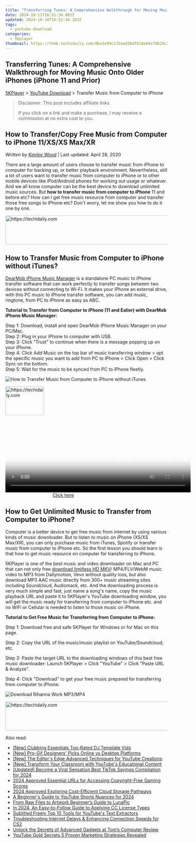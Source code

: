 ```yaml
---
title: "Transferring Tunes: A Comprehensive Walkthrough for Moving Music Onto Older iPhones (iPhone 11 and Prior)"
date: 2024-10-11T16:51:34.081Z
updated: 2024-10-18T16:52:44.283Z
tags:
  - youtube-download
categories:
  - 5kplayer
thumbnail: https://thmb.techidaily.com/0be1e99c17baad20df818e64c74b29c212a06e76be2a092d41b1fc888150e8a5.jpeg
---
```


## Transferring Tunes: A Comprehensive Walkthrough for Moving Music Onto Older iPhones (iPhone 11 and Prior)

[5KPlayer](https://tools.techidaily.com/5kplayer/products/) \> [YouTube Download](https://tools.techidaily.com/5kplayer/youtube-download/) \> Transfer Music from Computer to iPhone 

>  Disclaimer: This post includes affiliate links
>
>  If you click on a link and make a purchase, I may receive a commission at no extra cost to you.
>

## How to Transfer/Copy Free Music from Computer to iPhone 11/XS/XS Max/XR

 _Written by [Kaylee Wood](https://www.quora.com/profile/Amanda-Hu-21)_ | Last updated: April 28, 2020 

There are a large amount of users choose to transfer music from iPhone to computer for backing up, or better playback environment. Nevertheless, still a lot of users want to transfer music from computer to iPhone or to other mobile devices like iPod/Android phones for working out usage or whatever. And we all know computer can be the best device to download unlimited music sources. But **how to transfer music from computer to iPhone** 11 and before etc? How can I get free music resource from computer and transfer those free songs to iPhone etc? Don't worry, let me show you how to do it one by one. 

<!-- affiliate ads begin -->
<a href="https://aligracehair.sjv.io/c/5597632/2135375/19272" target="_top" id="2135375">
  <img src="//a.impactradius-go.com/display-ad/19272-2135375" border="0" alt="https://techidaily.com" width="728" height="90"/>
</a>
<img height="0" width="0" src="https://aligracehair.sjv.io/i/5597632/2135375/19272" style="position:absolute;visibility:hidden;" border="0" />
<!-- affiliate ads end -->

## How to Transfer Music from Computer to iPhone without iTunes?

[DearMob iPhone Music Manager](https://tools.techidaily.com/5kplayer/iphone-manager/) is a standalone PC music to iPhone transfer software that can work perfectly to transfer songs between two devices without connecting to Wi-Fi. It makes your iPhone an external drive, with this PC music to iPhone transfer software, you can add music, ringtone, from PC to iPhone as easy as ABC. 

**Tutorial to Transfer from Computer to iPhone (11 and Ealier) with DearMob iPhone Music Manager:**

Step 1: Download, install and open DearMob iPhone Music Manager on your PC/Mac.   
Step 2: Plug in your iPhone to computer with USB.  
Step 3: Click "Trust" to continue when there is a message popping up on your iPhone.  
Step 4: Click Add Music on the top bar of music transferring window > opt the specific music you want to add from PC to iPhone > Click Open > Click Sync on the bottom.  
Step 5: Wait for the music to be synced from PC to iPhone fleetly. 

![How to Transfer Music from Computer to iPhone without iTunes](https://www.5kplayer.com/youtube-download/../iphone-manager/seoimg/copy-music-from-iphone-to-mac.png) 

<!-- affiliate ads begin -->
<a href="https://bluettieu.pxf.io/c/5597632/2141680/17091" target="_top" id="2141680">
  <img src="//a.impactradius-go.com/display-ad/17091-2141680" border="0" alt="https://techidaily.com" width="120" height="90"/>
</a>
<img height="0" width="0" src="https://bluettieu.pxf.io/i/5597632/2141680/17091" style="position:absolute;visibility:hidden;" border="0" />
<!-- affiliate ads end -->

<!-- affiliate ads begin -->
<span id="1982462">
					<video width="576" height="240" style="cursor:pointer"
           poster="//a.impactradius-go.com/display-clicktoplayimage/1982462.png"
           onclick="if(!this.playClicked){this.play();this.setAttribute('controls',true);this.playClicked=true;}">
	   <source src="//a.impactradius-go.com/display-ad/22993-1982462">
	   <img src="//a.impactradius-go.com/display-clicktoplayimage/1982462.png" style="border: none; height: 100%; width: 100%; object-fit: contain">
	</video>
	<div style="width:360px;text-align:center"><a href="javascript:window.open(decodeURIComponent('https%3A%2F%2Fhomestyler.sjv.io%2Fc%2F5597632%2F1982462%2F22993'), '_blank');void(0);">Click here</a></div>
</span>
<img height="0" width="0" src="https://imp.pxf.io/i/5597632/1982462/22993" style="position:absolute;visibility:hidden;" border="0" />
<!-- affiliate ads end -->

##  How to Get Unlimited Music to Transfer from Computer to iPhone?

Computer is a better device to get free music from internet by using various kinds of music downloader. But to listen to music on iPhone (XS/XS Max/XR), you can only purchase music from iTunes, Spotify or transfer music from computer to iPhone etc. So the first lesson you should learn is that how to get music resource on computer for transferring to iPhone. 

5KPlayer is one of the best music and video downloader on Mac and PC that can not only free [download limitless HD MKV](https://tools.techidaily.com/5kplayer/youtube-download/)/ MP4/FLV/WebM music video to MP3 from Dailymotion, Vevo without quality loss, but also download MP3 AAC music directly from 300+ music streaming sites including Soundcloud, Audiomack, etc. And the downloading process is very much simple and fast, just name a song's name, copy the music playback URL and paste it to 5KPlayer's YouTube downloading window, you will get the music ready for transferring from computer to iPhone etc. and no WiFi or Cellular is needed to listen to those music on iPhone. 

**Tutorial to Get Free Music for Transferring from Computer to iPhone:**

Step 1: Download free and safe 5KPlayer for Windows or for Mac on this page. 

Step 2: Copy the URL of the music/music playlist on YouTube/Soundcloud, etc. 

Step 3: Paste the target URL to the downloading windows of this best free music downloader: Launch 5KPlayer > Click "YouTube" > Click "Paste URL & Analyze". 

Step 4: Click "Download" to get your free music prepared for transferring from computer to iPhone.

![Download Rihanna Work MP3/MP4](https://www.5kplayer.com/youtube-download/img/rihanna-work-downloads.jpg)

<!-- affiliate ads begin -->
<a href="https://aligracehair.sjv.io/c/5597632/2087239/19272" target="_top" id="2087239">
  <img src="//a.impactradius-go.com/display-ad/19272-2087239" border="0" alt="https://techidaily.com" width="728" height="90"/>
</a>
<img height="0" width="0" src="https://aligracehair.sjv.io/i/5597632/2087239/19272" style="position:absolute;visibility:hidden;" border="0" />
<!-- affiliate ads end -->

<ins class="adsbygoogle"
     style="display:block"
     data-ad-format="autorelaxed"
     data-ad-client="ca-pub-7571918770474297"
     data-ad-slot="1223367746"></ins>

<ins class="adsbygoogle"
     style="display:block"
     data-ad-client="ca-pub-7571918770474297"
     data-ad-slot="8358498916"
     data-ad-format="auto"
     data-full-width-responsive="true"></ins>

<span class="atpl-alsoreadstyle">Also read:</span>
<div><ul>
<li><a href="https://youtube-video-recordings.techidaily.com/new-clubbing-essentials-top-rated-dj-template-vids/"><u>[New] Clubbing Essentials Top-Rated DJ Template Vids</u></a></li>
<li><a href="https://youtube-lab.techidaily.com/ro-gif-designers-picks-online-vs-desktop-platforms/"><u>[New] Pro-Gif Designers' Picks Online vs Desktop Platforms</u></a></li>
<li><a href="https://facebook-record-videos.techidaily.com/new-the-editors-edge-advanced-techniques-for-youtube-creations/"><u>[New] The Editor's Edge Advanced Techniques for YouTube Creations</u></a></li>
<li><a href="https://facebook-video-footage.techidaily.com/new-transform-your-classroom-with-youtubes-educational-content/"><u>[New] Transform Your Classroom with YouTube's Educational Content</u></a></li>
<li><a href="https://tiktok-videos.techidaily.com/updated-become-a-viral-sensation-best-tiktok-sayings-compilation-for-2024/"><u>[Updated] Become a Viral Sensation Best TikTok Sayings Compilation for 2024</u></a></li>
<li><a href="https://fox-glue.techidaily.com/2024-approved-essential-urls-for-accessing-copyright-free-gaming-scores/"><u>2024 Approved Essential URLs for Accessing Copyright-Free Gaming Scores</u></a></li>
<li><a href="https://fox-blue.techidaily.com/2024-approved-exploring-cost-efficient-cloud-storage-pathways/"><u>2024 Approved Exploring Cost-Efficient Cloud Storage Pathways</u></a></li>
<li><a href="https://youtube-video-recordings.techidaily.com/a-beginners-guide-to-youtube-shorts-nuances-for-2024/"><u>A Beginner's Guide to YouTube Shorts Nuances for 2024</u></a></li>
<li><a href="https://extra-lessons.techidaily.com/from-raw-files-to-artwork-beginners-guide-to-lunapic/"><u>From Raw Files to Artwork Beginner’s Guide to LunaPic</u></a></li>
<li><a href="https://youtube-video-recordings.techidaily.com/in-2024-an-easy-to-follow-guide-to-applying-cc-license-types/"><u>In 2024, An Easy-to-Follow Guide to Applying CC License Types</u></a></li>
<li><a href="https://youtube-video-recordings.techidaily.com/subtitled-freely-top-10-tools-for-youtubes-text-extractors/"><u>Subtitled Freely Top 10 Tools for YouTube's Text Extractors</u></a></li>
<li><a href="https://win-blog.techidaily.com/troubleshooting-internet-delays-and-enhancing-connection-speeds-for-cs2/"><u>Troubleshooting Internet Delays & Enhancing Connection Speeds for CS2</u></a></li>
<li><a href="https://hardware-tips.techidaily.com/unlock-the-secrets-of-advanced-gadgets-at-toms-computer-review/"><u>Unlock the Secrets of Advanced Gadgets at Tom’s Computer Review</u></a></li>
<li><a href="https://youtube-video-recordings.techidaily.com/youtube-gold-secrets-5-proven-marketing-strategies-revealed/"><u>YouTube Gold Secrets 5 Proven Marketing Strategies Revealed</u></a></li>
</ul></div>

